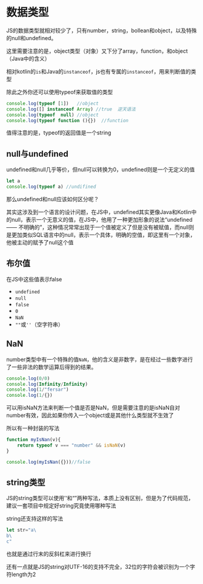 # 数据类型

JS的数据类型就相对较少了，只有number，string，bollean和object，以及特殊的null和undefined。

这里需要注意的是，object类型（对象）又下分了array，function，和object（Java中的含义）

相对kotlin的`is`和Java的`instanceof`，js也有专属的`instanceof`，用来判断值的类型

除此之外你还可以使用typeof来获取值的类型

```js
console.log(typeof [1])   //object
console.log([] instanceof Array) //true  逆天语法
console.log(typeof  null) //object
console.log(typeof function (){})  //function
```

 值得注意的是，typeof的返回值是一个string

## null与undefined

undefined和null几乎等价，但null可以转换为0，undefined则是一个无定义的值

```js
let a  
console.log(typeof a) //undifined
```

那么undefined和null应该如何区分呢？

其实这涉及到一个语言的设计问题，在JS中，undefined其实更像Java和Kotlin中的null，表示一个无意义的值，在JS中，他用了一种更加形象的说法“undefined—— 不明确的”，这种情况常常出现于一个值被定义了但是没有被赋值，而null则是更加类似SQL语言中的null，表示一个具体，明确的空值，即这里有一个对象，他被主动的赋予了null这个值

## 布尔值

在JS中这些值表示false

- `undefined`
- `null`
- `false`
- `0`
- `NaN`
- `""`或`''`（空字符串）

## NaN

number类型中有一个特殊的值`NaN`，他的含义是非数字，是在经过一些数字进行了一些非法的数学运算后得到的结果。

```js
console.log(0/0)  
console.log(Infinity/Infinity)  
console.log(1/"fersar")  
console.log(1/{})
```

可以用isNaN方法来判断一个值是否是NaN，但是需要注意的是isNaN自对number有效，因此如果你传入一个object或是其他什么类型就不生效了

所以有一种封装的写法

```js
function myIsNan(v){
	return typeof v === "number" && isNaN(v)
}

console.log(myIsNan({}))//false
```

## string类型

JS的string类型可以使用’‘和“”两种写法，本质上没有区别，但是为了代码规范，建议一套项目中规定好string究竟使用哪种写法

string还支持这样的写法

```js
let str="a\
b\
c"
```

也就是通过行末的反斜杠来进行换行

还有一点就是JS的string对UTF-16的支持不完全，32位的字符会被识别为一个字符length为2